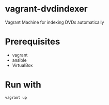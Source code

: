 # vagrant-dvdindexer

Vagrant Machine for indexing DVDs automatically

# Prerequisites

* vagrant
* ansible
* VirtualBox

# Run with

    vagrant up
    
